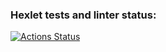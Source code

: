 ### Hexlet tests and linter status:
[![Actions Status](https://github.com/yunytuny/python-project-lvl1/workflows/hexlet-check/badge.svg?branch=)](https://github.com/yunytuny/python-project-lvl1/actions?query=branch:)